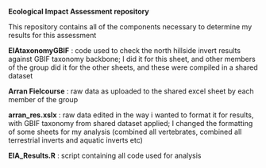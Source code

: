 **Ecological Impact Assessment repository**

This repository contains all of the components necessary to determine my results for this assessment 

**EIAtaxonomyGBIF** : code used to check the north hillside invert results against GBIF taxonomy backbone; I did it for this sheet, and other members of the group did it for the other sheets, and these were compiled in a shared dataset 

**Arran Fielcourse** : raw data as uploaded to the shared excel sheet by each member of the group 

**arran_res.xslx** :  raw data edited in the way i wanted to format it for results, with GBIF taxonomy from shared dataset applied; I changed the formatting of some sheets for my analysis (combined all vertebrates, combined all terrestrial inverts and aquatic inverts etc)

**EIA_Results.R** : script containing all code used for analysis 
